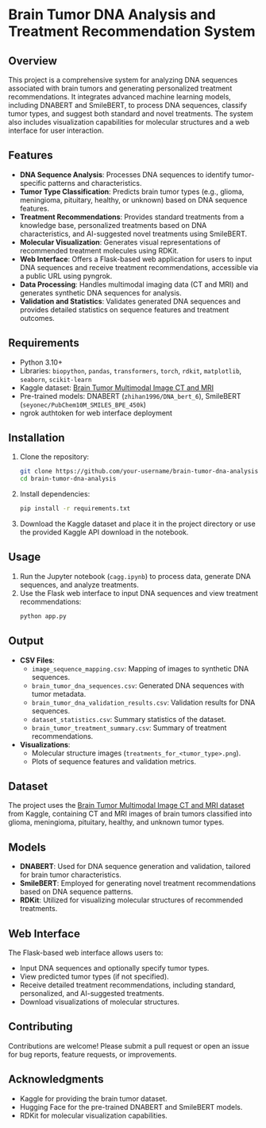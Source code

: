 # Brain Tumor DNA Analysis and Treatment Recommendation System

## Overview
This project is a comprehensive system for analyzing DNA sequences associated with brain tumors and generating personalized treatment recommendations. It integrates advanced machine learning models, including DNABERT and SmileBERT, to process DNA sequences, classify tumor types, and suggest both standard and novel treatments. The system also includes visualization capabilities for molecular structures and a web interface for user interaction.

## Features
- **DNA Sequence Analysis**: Processes DNA sequences to identify tumor-specific patterns and characteristics.
- **Tumor Type Classification**: Predicts brain tumor types (e.g., glioma, meningioma, pituitary, healthy, or unknown) based on DNA sequence features.
- **Treatment Recommendations**: Provides standard treatments from a knowledge base, personalized treatments based on DNA characteristics, and AI-suggested novel treatments using SmileBERT.
- **Molecular Visualization**: Generates visual representations of recommended treatment molecules using RDKit.
- **Web Interface**: Offers a Flask-based web application for users to input DNA sequences and receive treatment recommendations, accessible via a public URL using pyngrok.
- **Data Processing**: Handles multimodal imaging data (CT and MRI) and generates synthetic DNA sequences for analysis.
- **Validation and Statistics**: Validates generated DNA sequences and provides detailed statistics on sequence features and treatment outcomes.

## Requirements
- Python 3.10+
- Libraries: `biopython`, `pandas`, `transformers`, `torch`, `rdkit`, `matplotlib`, `seaborn`, `scikit-learn`
- Kaggle dataset: [Brain Tumor Multimodal Image CT and MRI](https://www.kaggle.com/datasets/murtozalikhon/brain-tumor-multimodal-image-ct-and-mri)
- Pre-trained models: DNABERT (`zhihan1996/DNA_bert_6`), SmileBERT (`seyonec/PubChem10M_SMILES_BPE_450k`)
- ngrok authtoken for web interface deployment

## Installation
1. Clone the repository:
   ```bash
   git clone https://github.com/your-username/brain-tumor-dna-analysis.git
   cd brain-tumor-dna-analysis
   ```
2. Install dependencies:
   ```bash
   pip install -r requirements.txt
   ```
3. Download the Kaggle dataset and place it in the project directory or use the provided Kaggle API download in the notebook.

## Usage
1. Run the Jupyter notebook (`cagg.ipynb`) to process data, generate DNA sequences, and analyze treatments.
2. Use the Flask web interface to input DNA sequences and view treatment recommendations:
   ```bash
   python app.py
   ```

## Output
- **CSV Files**:
  - `image_sequence_mapping.csv`: Mapping of images to synthetic DNA sequences.
  - `brain_tumor_dna_sequences.csv`: Generated DNA sequences with tumor metadata.
  - `brain_tumor_dna_validation_results.csv`: Validation results for DNA sequences.
  - `dataset_statistics.csv`: Summary statistics of the dataset.
  - `brain_tumor_treatment_summary.csv`: Summary of treatment recommendations.
- **Visualizations**:
  - Molecular structure images (`treatments_for_<tumor_type>.png`).
  - Plots of sequence features and validation metrics.

## Dataset
The project uses the [Brain Tumor Multimodal Image CT and MRI dataset](https://www.kaggle.com/datasets/murtozalikhon/brain-tumor-multimodal-image-ct-and-mri) from Kaggle, containing CT and MRI images of brain tumors classified into glioma, meningioma, pituitary, healthy, and unknown tumor types.

## Models
- **DNABERT**: Used for DNA sequence generation and validation, tailored for brain tumor characteristics.
- **SmileBERT**: Employed for generating novel treatment recommendations based on DNA sequence patterns.
- **RDKit**: Utilized for visualizing molecular structures of recommended treatments.

## Web Interface
The Flask-based web interface allows users to:
- Input DNA sequences and optionally specify tumor types.
- View predicted tumor types (if not specified).
- Receive detailed treatment recommendations, including standard, personalized, and AI-suggested treatments.
- Download visualizations of molecular structures.

## Contributing
Contributions are welcome! Please submit a pull request or open an issue for bug reports, feature requests, or improvements.

## Acknowledgments
- Kaggle for providing the brain tumor dataset.
- Hugging Face for the pre-trained DNABERT and SmileBERT models.
- RDKit for molecular visualization capabilities.
